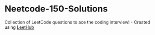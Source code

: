 # Neetcode-150-Solutions
Collection of LeetCode questions to ace the coding interview! - Created using [LeetHub](https://github.com/QasimWani/LeetHub)
